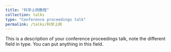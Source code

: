 ```yaml
---
title: "科学上网教程"
collection: talks
type: "Conference proceedings talk"
permalink: /talks/科学上网
---
```

This is a description of your conference proceedings talk, note the different field in type. You can put anything in this field.
